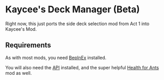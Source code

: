 # Kaycee's Deck Manager (Beta)

Right now, this just ports the side deck selection mod from Act 1 into Kaycee's Mod.

## Requirements

As with most mods, you need [BepInEx](https://inscryption.thunderstore.io/package/BepInEx/BepInExPack_Inscryption/) installed. 

You will also need the [API](https://inscryption.thunderstore.io/package/API_dev/API/) installed, and the super helpful [Health for Ants](https://inscryption.thunderstore.io/package/JulianMods/HealthForAnts/) mod as well.